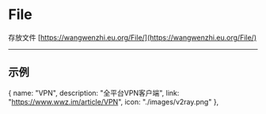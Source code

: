# File
存放文件
[https://wangwenzhi.eu.org/File/](https://wangwenzhi.eu.org/File/)

---
## 示例

{ name: "VPN", description: "全平台VPN客户端", link: "https://www.wwz.im/article/VPN", icon: "./images/v2ray.png" },
